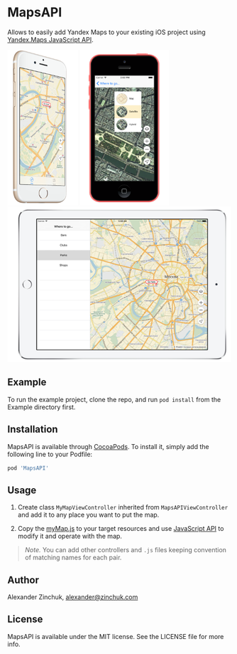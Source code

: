 # MapsAPI

Allows to easily add Yandex Maps to your existing iOS project using [Yandex.Maps JavaScript API](https://tech.yandex.com/maps/jsapi/).

<img src="./docs/iphone5s.png" height="350" /> 
<img src="./docs/iphone5c.png" height="350" /> 
<img src="./docs/ipad.png" height="350" />

## Example

To run the example project, clone the repo, and run `pod install` from the Example directory first.

## Installation

MapsAPI is available through [CocoaPods](http://cocoapods.org). To install
it, simply add the following line to your Podfile:

```ruby
pod 'MapsAPI'
```

## Usage

1. Create class `MyMapViewController` inherited from `MapsAPIViewController` and add it to any place you want to put the map.

2. Copy the [myMap.js](defaults/myMap.js) to your target resources and use [JavaScript API](https://tech.yandex.com/maps/jsapi/) to modify it and operate with the map.

> *Note.* You can add other controllers and `.js` files keeping convention of matching names for each pair. 

## Author

Alexander Zinchuk, alexander@zinchuk.com

## License

MapsAPI is available under the MIT license. See the LICENSE file for more info.
